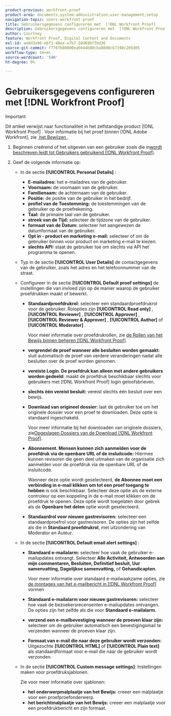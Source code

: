 ```yaml
---
product-previous: workfront-proof
product-area: documents;system-administration;user-management;setup
navigation-topic: users-workfront-proof
title: Gebruikersgegevens configureren met  [!DNL Workfront Proof]
description: Gebruikersgegevens configureren met  [!DNL Workfront Proof]
author: Courtney
feature: Workfront Proof, Digital Content and Documents
exl-id: ae8d3a96-ebf1-48ee-a7b7-50d69bffbd36
source-git-commit: f776fb88000ea6044b88cba88d0cb7198c205d05
workflow-type: tm+mt
source-wordcount: '540'
ht-degree: 0%

---
```


# Gebruikersgegevens configureren met [!DNL Workfront Proof]

>[!IMPORTANT]
>
>Dit artikel verwijst naar functionaliteit in het zelfstandige product [!DNL Workfront Proof] . Voor informatie bij het proef binnen [!DNL Adobe Workfront], zie [&#x200B; het Bewijzen &#x200B;](../../../review-and-approve-work/proofing/proofing.md).

1. Beginnen creërend of het uitgeven van een gebruiker zoals die in [&#x200B; wordt beschreven leidt tot Gebruikers gebruikend  [!DNL Workfront Proof]](../../../workfront-proof/wp-mnguserscontacts/users/create-users.md).
1. Geef de volgende informatie op:

   * In de sectie **[!UICONTROL Personal Details]** :

      * **E-mailadres:** het e-mailadres van de gebruiker.
      * **Voornaam:** de voornaam van de gebruiker.
      * **Familienaam:** de achternaam van de gebruiker.
      * **Positie:** de positie van de gebruiker in het bedrijf.
      * **profiel van de Toestemming:** de toestemmingen van de gebruiker op de proefrekening.
      * **Taal:** de primaire taal van de gebruiker.
      * **streek van de Tijd:** selecteer de tijdzone van de gebruiker.
      * **formaat van de Datum:** selecteer het aangewezen de datumformaat van de gebruiker.
      * **Opt in - product en marketing e-mail:** selecteer of om de gebruiker binnen voor product en marketing e-mail te kiezen.
      * **slechts API:** staat de gebruiker toe om slechts via API het programma te openen.

   * Typ in de sectie **[!UICONTROL User Details]** de contactgegevens van de gebruiker, zoals het adres en het telefoonnummer van de straat.
   * Configureer in de sectie **[!UICONTROL Default proof settings]** de instellingen die van invloed zijn op de manier waarop de gebruiker proefdrukken maakt of bewerkt.

      * **Standaardproefdrukrol:** selecteer een standaardproefdrukrol voor de gebruiker. Rolopties zijn **[!UICONTROL Read only]** , **[!UICONTROL Reviewer]** , **[!UICONTROL Approver]** , **[!UICONTROL Reviewer & Approver]** , **[!UICONTROL Author]** of **[!UICONTROL Moderator]** .

        Voor meer informatie over proefdrukrollen, zie [&#x200B; de Rollen van het Bewijs binnen beheren  [!DNL Workfront Proof]](../../../workfront-proof/wp-work-proofsfiles/share-proofs-and-files/manage-proof-roles.md).

      * **vergrendel de proef wanneer alle besluiten worden gemaakt:** sluit automatisch de proef van verdere veranderingen nadat alle besluiten over de proef worden genomen.
      * **vereiste Login. De proefdruk kan alleen met andere gebruikers worden gedeeld:** maakt de proefdruk beschikbaar slechts voor gebruikers met [!DNL Workfront Proof] login geloofsbrieven.
      * **slechts één vereist besluit:** vereist slechts één besluit over een bewijs.
      * **Download van origineel dossier:** laat de gebruiker toe om het originele dossier voor een proef te downloaden. Deze optie is standaard ingeschakeld.

        Voor meer informatie bij het downloaden van originele dossiers, zie [&#x200B; Opgeslagen Dossiers van de Download  [!DNL Workfront Proof]](../../../workfront-proof/wp-work-proofsfiles/manage-your-work/download-files-stored.md).

        <!--      
        <li data-mc-conditions="QuicksilverOrClassic.Draft mode"><strong>Public sharing. The proof can be shared via a public URL or embedded code:</strong>Enables the user to share proofs via a public URL or embed code.<br>This option is enabled by default but is not available if the&nbsp;<strong>Login required</strong>option is selected.<br>For more information on sharing proofs, see "<a href="../../../workfront-proof/wp-work-proofsfiles/share-proofs-and-files/share-public-url.md" class="MCXref xref" xrefformat="{para}">Share the Public URL in Workfront Proof</a>."</li>      
        -->

      * **Abonnement. Mensen kunnen zich aanmelden voor de proefdruk via de openbare URL of de insluitcode:** Hiermee kunnen revisoren die geen deel uitmaken van de organisatie zich aanmelden voor de proefdruk via de openbare URL of de insluitcode.

        Wanneer deze optie wordt geselecteerd, **de Abonnee moet een verbinding in e-mail klikken om tot een proef toegang te hebben** is ook beschikbaar. Selecteer deze optie als de externe controleur op een koppeling in de e-mail moet klikken om de proefdruk te openen.
Deze optie wordt toegelaten door gebrek als de **Openbare het delen** optie wordt geselecteerd.

      * **Standaardrol voor nieuwe gastrevisoren:** selecteer een standaardproefrol voor gastrevisoren. De opties zijn het zelfde als die in **Standaard proefdrukrol**, met uitzondering van Moderator en Auteur.

   * In de sectie **[!UICONTROL Default email alert settings]** :

      * **Standaard e-mailalarm:** selecteer hoe vaak de gebruiker e-mailupdates ontvangt. Selecteer **Alle Activiteit, Antwoorden aan mijn commentaren, Besluiten, Definitief besluit, Uur samenvatting, Dagelijkse samenvatting,** of **Gehandicapten**.

        Voor meer informatie over standaard e-mailwaakzame opties, zie [&#x200B; de montages van het e-mailbericht in  [!DNL Workfront Proof]](../../../workfront-proof/wp-emailsntfctns/email-alerts/config-email-notification-settings-wp.md) vormen

      * **Standaard e-mailalarm voor nieuwe gastrevisoren:** selecteer hoe vaak de bezoekersrecensenten e-mailupdates ontvangen. De opties zijn het zelfde als die voor **Standaard e-mailalarm.**

      * **verzend een e-mailbevestiging wanneer de proeven klaar zijn:** selecteer om de gebruiker automatisch een bevestigingsmail te verzenden wanneer de proeven klaar zijn.
      * **Formaat van e-mail die naar deze gebruiker wordt verzonden:** Uitgezochte **[!UICONTROL HTML]** of **[!UICONTROL Plain text]** als standaardformaat voor e-mail die naar de gebruiker wordt verzonden.

   * In de sectie **[!UICONTROL Custom message settings]**: Instellingen maken voor proefdruksjablonen.

     Zie voor meer informatie over sjablonen:

      * **het onderwerpmalplaatje van het Bewijs:** creeer een malplaatje voor een proefproefonderwerp.
      * **het berichtmalplaatje van het Bewijs:** creeer een malplaatje voor een proefdrukbericht en zijn formaat.
